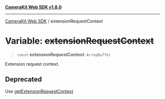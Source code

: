 [**CameraKit Web SDK v1.8.0**](../README.md)

***

[CameraKit Web SDK](../globals.md) / extensionRequestContext

# Variable: ~~extensionRequestContext~~

> `const` **extensionRequestContext**: `ArrayBuffer`

Extension request context.

## Deprecated

Use [getExtensionRequestContext](../functions/getExtensionRequestContext.md)

